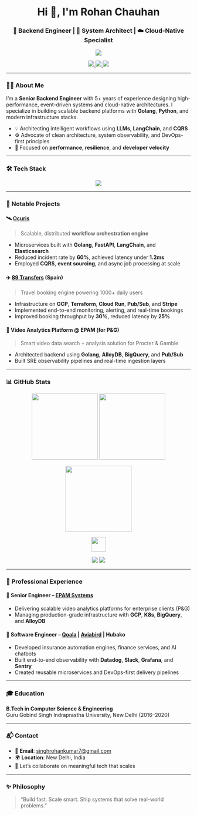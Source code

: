 <h1 align="center">Hi 👋, I'm Rohan Chauhan</h1>
<h3 align="center">🚀 Backend Engineer | 🧠 System Architect | ☁️ Cloud-Native Specialist</h3>

<p align="center">
  <img src="https://readme-typing-svg.herokuapp.com/?lines=Golang+%7C+Python+%7C+Kubernetes+%7C+AWS+%7C+GCP&center=true&width=500&height=40" />
</p>

<p align="center">
  <a href="https://github.com/rohanchauhan02">
    <img src="https://img.shields.io/github/followers/rohanchauhan02?label=Follow&style=social" />
  </a>
  <a href="mailto:singhrohankumar7@gmail.com">
    <img src="https://img.shields.io/badge/Gmail-singhrohankumar7%40gmail.com-red?style=flat-square&logo=gmail" />
  </a>
  <a href="https://linkedin.com/in/rohanchauhan02">
    <img src="https://img.shields.io/badge/LinkedIn-rohanchauhan02-blue?style=flat-square&logo=linkedin" />
  </a>
</p>

---

### 👨‍💻 About Me

I’m a **Senior Backend Engineer** with 5+ years of experience designing high-performance, event-driven systems and cloud-native architectures. I specialize in building scalable backend platforms with **Golang**, **Python**, and modern infrastructure stacks.

- 💡 Architecting intelligent workflows using **LLMs**, **LangChain**, and **CQRS**
- ⚙️ Advocate of clean architecture, system observability, and DevOps-first principles
- 🚀 Focused on **performance**, **resilience**, and **developer velocity**

---

### 🛠️ Tech Stack

<p align="center">
  <img src="https://skillicons.dev/icons?i=go,python,nodejs,aws,gcp,docker,kubernetes,terraform,postgres,mysql,mongodb,redis,kafka,graphql,git,linux&theme=light" />
</p>

---

### 🧩 Notable Projects

#### 🛰️ [**Ocuris**](https://ocuris.io/)
> Scalable, distributed **workflow orchestration engine**

- Microservices built with **Golang**, **FastAPI**, **LangChain**, and **Elasticsearch**
- Reduced incident rate by **60%**, achieved latency under **1.2ms**
- Employed **CQRS**, **event sourcing**, and async job processing at scale

#### ✈️ [**89 Transfers**](https://89transfers.com/en) **(Spain)**
> Travel booking engine powering 1000+ daily users

- Infrastructure on **GCP**, **Terraform**, **Cloud Run**, **Pub/Sub**, and **Stripe**
- Implemented end-to-end monitoring, alerting, and real-time bookings
- Improved booking throughput by **30%**, reduced latency by **25%**

#### 🎥 **Video Analytics Platform** @ EPAM (for P&G)
> Smart video data search + analysis solution for Procter & Gamble

- Architected backend using **Golang**, **AlloyDB**, **BigQuery**, and **Pub/Sub**
- Built SRE observability pipelines and real-time ingestion layers

---

### 📊 GitHub Stats

<p align="center">
  <img src="https://github-readme-stats.vercel.app/api?username=rohanchauhan02&show_icons=true&theme=radical&hide_border=true" height="180" />
  <img src="https://github-readme-stats.vercel.app/api/top-langs/?username=rohanchauhan02&layout=compact&theme=radical&hide_border=true" height="180" />
</p>

<p align="center">
  <img src="https://github-readme-streak-stats.herokuapp.com/?user=rohanchauhan02&theme=radical&hide_border=true" height="180" />
</p>

<p align="center">
  <img src="https://skillicons.dev/icons?i=go,python" height="40" />
</p>

<p align="center">
  <img src="https://img.shields.io/badge/Primary%20Language-Go-blue?style=for-the-badge&logo=go" />
  <img src="https://img.shields.io/badge/Favorite%20Tool-Python-yellow?style=for-the-badge&logo=python" />
</p>


---

### 💼 Professional Experience

#### 🔹 **Senior Engineer – [EPAM Systems](https://www.epam.com/)**
- Delivering scalable video analytics platforms for enterprise clients (P&G)
- Managing production-grade infrastructure with **GCP**, **K8s**, **BigQuery**, and **AlloyDB**

#### 🔹 **Software Engineer – [Qoala](https://qoala.com/) | [Aviabird](https://aviabird.com/) | Hubako**
- Developed insurance automation engines, finance services, and AI chatbots
- Built end-to-end observability with **Datadog**, **Slack**, **Grafana**, and **Sentry**
- Created reusable microservices and DevOps-first delivery pipelines

---

### 🎓 Education

**B.Tech in Computer Science & Engineering**  
Guru Gobind Singh Indraprastha University, New Delhi (2016–2020)

---

### 📬 Contact

- 📧 **Email**: singhrohankumar7@gmail.com  
- 🌍 **Location**: New Delhi, India  
- 🤝 Let’s collaborate on meaningful tech that scales

---

### ✨ Philosophy

> “Build fast. Scale smart. Ship systems that solve real-world problems.”

